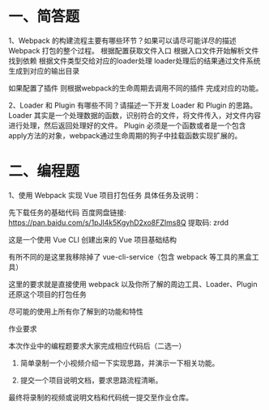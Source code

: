 # 一、简答题
1、Webpack 的构建流程主要有哪些环节？如果可以请尽可能详尽的描述 Webpack 打包的整个过程。
根据配置获取文件入口 
根据入口文件开始解析文件 找到依赖 根据文件类型交给对应的loader处理
loader处理后的结果通过文件系统生成到对应的输出目录

如果配置了插件 则根据webpack的生命周期去调用不同的插件 完成对应的功能。

2、Loader 和 Plugin 有哪些不同？请描述一下开发 Loader 和 Plugin 的思路。
Loader 其实是一个处理数据的函数，识别符合的文件，将文件传入，对文件内容进行处理，然后返回处理好的文件。
Plugin 必须是一个函数或者是一个包含apply方法的对象，webpack通过生命周期的狗子中挂载函数实现扩展的。

# 二、编程题
1、使用 Webpack 实现 Vue 项目打包任务
具体任务及说明：

先下载任务的基础代码  百度网盘链接: https://pan.baidu.com/s/1pJl4k5KgyhD2xo8FZIms8Q 提取码: zrdd

这是一个使用 Vue CLI 创建出来的 Vue 项目基础结构

有所不同的是这里我移除掉了 vue-cli-service（包含 webpack 等工具的黑盒工具）

这里的要求就是直接使用 webpack 以及你所了解的周边工具、Loader、Plugin 还原这个项目的打包任务

尽可能的使用上所有你了解到的功能和特性

作业要求

本次作业中的编程题要求大家完成相应代码后（二选一）

1.  简单录制一个小视频介绍一下实现思路，并演示一下相关功能。

2.  提交一个项目说明文档，要求思路流程清晰。

最终将录制的视频或说明文档和代码统一提交至作业仓库。



